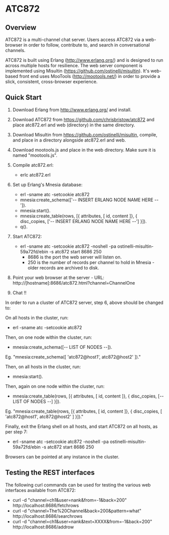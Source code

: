 ATC872
======
Overview
--------
ATC872 is a multi-channel chat server.  Users access ATC872 via a web-browser in order to follow,
contribute to, and search in conversational channels.

ATC872 is built using Erlang (http://www.erlang.org/) and is designed to run across multiple hosts for
resilience.  The web server component is implemented using Misultin (https://github.com/ostinelli/misultin).
It's web-based front end uses MooTools (http://mootools.net/) in order to provide a slick, consistent,
cross-browser experience.

Quick Start
-----------
1) Download Erlang from http://www.erlang.org/ and install.

2) Download ATC872 from https://github.com/chrisbristow/atc872 and place atc872.erl and web (directory)
   in the same directory.

3) Download Misultin from https://github.com/ostinelli/misultin, compile, and place in a directory
   alongside atc872.erl and web.

4) Download mootools.js and place in the web directory.  Make sure it is named "mootools.js".

5) Compile atc872.erl:
   - erlc atc872.erl

6) Set up Erlang's Mnesia database:
   - erl -sname atc -setcookie atc872
   - mnesia:create_schema(['-- INSERT ERLANG NODE NAME HERE --']).
   - mnesia:start().
   - mnesia:create_table(rows, [{ attributes, [ id, content ]}, { disc_copies, ['-- INSERT ERLANG NODE NAME HERE --'] }]).
   - q().

7) Start ATC872:
   - erl -sname atc -setcookie atc872 -noshell -pa ostinelli-misultin-59a72fd/ebin -s atc872 start 8686 250
     - 8686 is the port the web server will listen on.
     - 250 is the number of records per channel to hold in Mnesia - older records are archived to disk.

8) Point your web browser at the server - URL:
   http://[hostname]:8686/atc872.html?channel=ChannelOne

9) Chat !!

In order to run a cluster of ATC872 server, step 6, above should be changed to:

On all hosts in the cluster, run:

- erl -sname atc -setcookie atc872

Then, on one node within the cluster, run:

- mnesia:create_schema([-- LIST OF NODES --]).

Eg. "mnesia:create_schema([ 'atc872@host1', atc872@host2' ])."

Then, on all hosts in the cluster, run:

- mnesia:start().

Then, again on one node within the cluster, run:

- mnesia:create_table(rows, [{ attributes, [ id, content ]}, { disc_copies, [-- LIST OF NODES --] }]).

Eg. "mnesia:create_table(rows, [{ attributes, [ id, content ]}, { disc_copies, [ 'atc872@host1', atc872@host2' ] }])."

Finally, exit the Erlang shell on all hosts, and start ATC872 on all hosts, as per step 7:

- erl -sname atc -setcookie atc872 -noshell -pa ostinelli-misultin-59a72fd/ebin -s atc872 start 8686 250

Browsers can be pointed at any instance in the cluster.

Testing the REST interfaces
---------------------------
The following curl commands can be used for testing the various web interfaces available from ATC872:

- curl -d "channel=ch1&user=nank&from=-1&back=200" http://localhost:8686/fetchrows
- curl -d "channel=The%20Channel&back=200&pattern=what" http://localhost:8686/searchrows
- curl -d "channel=ch1&user=nank&text=XXXX&from=-1&back=200" http://localhost:8686/addrow

